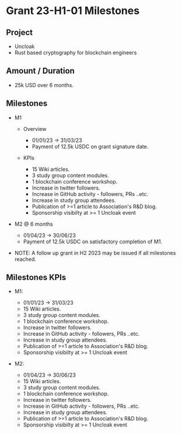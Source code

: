 # Grant 23-H1-01 Milestones

## Project

* Uncloak
* Rust based cryptography for blockchain engineers

## Amount / Duration

* 25k USD over 6 months.

## Milestones

* M1
	* Overview
		* 01/01/23 -> 31/03/23 
		* Payment of 12.5k USDC on grant signature date.  

	* KPIs
		* 15 Wiki articles.
		* 3 study group content modules.
		* 1 blockchain conference workshop.
		* Increase in twitter followers.
		* Increase in GitHub activity - followers, PRs ..etc.
		* Increase in study group attendees.
		* Publication of >=1 article to Association's R&D blog.
		* Sponsorship visibilty at >= 1 Uncloak event

* M2 @ 6 months

	* 01/04/23 -> 30/06/23 
	* Payment of 12.5k USDC on satisfactory completion of M1.  

* NOTE: A follow up grant in H2 2023 may be issued if all milestones reached.

## Milestones KPIs

* M1:

	* 01/01/23 -> 31/03/23 
	* 15 Wiki articles.
	* 3 study group content modules.
	* 1 blockchain conference workshop.
	* Increase in twitter followers.
	* Increase in GitHub activity - followers, PRs ..etc.
	* Increase in study group attendees.
	* Publication of >=1 article to Association's R&D blog.
	* Sponsorship visibilty at >= 1 Uncloak event

* M2:

	* 01/04/23 -> 30/06/23 
	* 15 Wiki articles.
	* 3 study group content modules.
	* 1 blockchain conference workshop.
	* Increase in twitter followers.
	* Increase in GitHub activity - followers, PRs ..etc.
	* Increase in study group attendees.
	* Publication of >=1 article to Association's R&D blog.
	* Sponsorship visibilty at >= 1 Uncloak event
